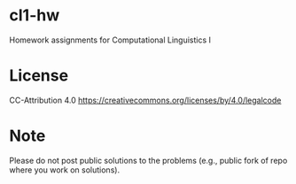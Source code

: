 cl1-hw
======

Homework assignments for Computational Linguistics I

License
=======
CC-Attribution 4.0
https://creativecommons.org/licenses/by/4.0/legalcode

Note
=======
Please do not post public solutions to the problems (e.g., public fork of repo where you work on solutions).
